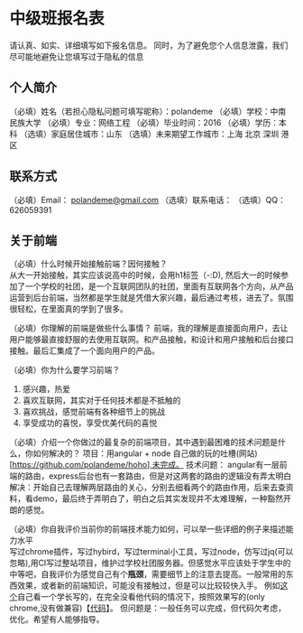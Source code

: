 # 中级班报名表

请认真、如实、详细填写如下报名信息。
同时，为了避免您个人信息泄露，我们尽可能地避免让您填写过于隐私的信息

## 个人简介

（必填）姓名（若担心隐私问题可填写昵称）：polandeme
（必填）学校：中南民族大学
（必填）专业：网络工程
（必填）毕业时间：2016
（必填）学历：本科
（选填）家庭居住城市：山东
（选填）未来期望工作城市：上海 北京 深圳 港区

## 联系方式

（必填）Email： polandeme@gmail.com
（选填）联系电话：
（选填）QQ：626059391

## 关于前端

（必填）什么时候开始接触前端？因何接触？  
从大一开始接触，其实应该说高中的时候，会用h1标签（-:D), 然后大一的时候参加了一个学校的社团，是一个互联网团队的社团，里面有互联网各个方向，从产品运营到后台前端，当然都是学生就是凭借大家兴趣，最后通过考核，进去了。氛围很轻松，在里面真的学到了很多。

（必填）你理解的前端是做些什么事情？
前端，我的理解是直接面向用户，去让用户能够最直接舒服的去使用互联网。和产品接触，和设计和用户接触和后台接口接触。最后汇集成了一个面向用户的产品。

（必填）你为什么要学习前端？  
1. 感兴趣，热爱
2. 喜欢互联网，其实对于任何技术都是不抵触的
3. 喜欢挑战，感觉前端有各种细节上的挑战
4. 享受成功的喜悦，享受优美代码的喜悦

（必填）介绍一个你做过的最复杂的前端项目，其中遇到最困难的技术问题是什么，你如何解决的？
项目：用angular + node 自己做的玩的吐槽(网站)[https://github.com/polandeme/hoho],未完成。
技术问题： angular有一层前端的路由，express后台也有一套路由，但是对这两套的路由的逻辑没有弄太明白
解决：开始自己去理解两层路由的关心，分别去细看两个的路由作用，后来去查资料，看demo，最后终于弄明白了，明白之后其实发现并不太难理解，一种豁然开朗的感觉。

（必填）你自我评价当前你的前端技术能力如何，可以举一些详细的例子来描述能力水平  
写过chrome插件，写过hybird，写过terminal小工具，写过node，仿写过jq(可以忽略),用CI写过整站项目，维护过学校社团服务器。但感觉水平应该处于学生中的中等吧，自我评价为感觉自己有个**瓶颈**，需要细节上的注意去提高。一般常用的东西效果，或者新的前端知识，可能没有接触过，但是可以比较较快入手。
例如[这个](http://polande.com/demo/points/)自己看一个学长写的，在完全没看他代码的情况下，按照效果写的(only chrome,没有做兼容)【[代码](https://github.com/polandeme/demo/blob/gh-pagrs/points/main.js)】。
但问题是：一般任务可以完成，但代码欠考虑，优化。希望有人能够指导。

